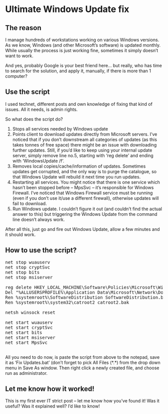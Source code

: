 # Ultimate Windows Update fix

## The reason

I manage hundreds of workstations working on various Windows versions. As we know, Windows (and other Microsoft’s software) is updated monthly. While usually the process is just working fine, sometimes it simply doesn’t want to work.

And yes, probably Google is your best friend here&#8230; but really, who has time to search for the solution, and apply it, manually, if there is more than 1 computer?

## Use the script

I used technet, different posts and own knowledge of fixing that kind of issues. All it needs, is admin rights.

So what does the script do?

  1. Stops all services needed by Windows update
  2. Points client to download updates directly from Microsoft servers. I’ve noticed that if you don’t downstream all categories of updates (as this takes tonnes of free space) there might be an issue with downloading further updates. Still, if you’d like to keep using your internal update server, simply remove line no.5, starting with ‘reg delete’ and ending with ‘WindowsUpdate /f’.
  3. Removes local copies/cache/information of updates. Sometimes updates get corrupted, and the only way is to purge the catalogue, so that Windows Update will rebuild it next time you run updates.
  4. Restarting all services. You might notice that there is one service which hasn’t been stopped before &#8211; MpsSvc &#8211; it’s responsible for Windows Firewall. I’ve noticed that Windows Firewall service must be running (even if you don’t use it/use a different firewall), otherwise updates will fail to download.
  5. Run Windows update. I couldn’t figure it out (and couldn’t find the actual answer to this) but triggering the Windows Update from the command line doesn’t always work.

After all this, just go and fire out Windows Update, allow a few minutes and it should work.

## How to use the script?

<pre spellcheck="false" class="">net stop wuauserv
net stop cryptSvc
net stop bits
net stop msiserver

reg delete HKEY_LOCAL_MACHINE\Software\Policies\Microsoft\Windows\WindowsUpdate /f
Del "%ALLUSERSPROFILE%\Application Data\Microsoft\Network\Downloader\qmgr*.dat"
Ren %systemroot%\SoftwareDistribution SoftwareDistribution.bak
Ren %systemroot%\system32\catroot2 catroot2.bak

netsh winsock reset

net start wuauserv
net start cryptSvc
net start bits
net start msiserver
net start MpsSvc

</pre>

All you need to do now, is paste the script from above to the notepad, save it as ‘Fix Updates.bat’ (don’t forget to pick All Files (\*.\*) from the drop down menu in Save As window. Then right click a newly created file, and choose run as administrator.

## Let me know how it worked!

This is my first ever IT strict post &#8211; let me know how you’ve found it! Was it useful? Was it explained well? I’d like to know!

